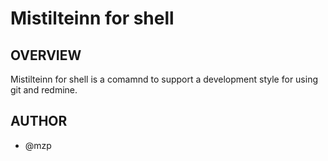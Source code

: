 Mistilteinn for shell
==============================

OVERVIEW
------------------------------

Mistilteinn for shell is a comamnd to support a development style for
using git and redmine.

AUTHOR
------------------------------

 * @mzp
